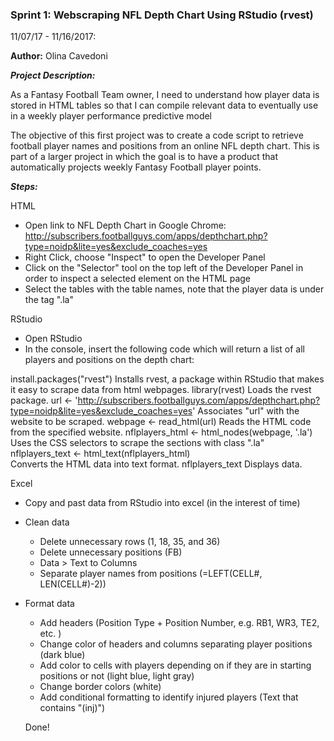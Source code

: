 ### Sprint 1: Webscraping NFL Depth Chart Using RStudio (rvest)

11/07/17 - 11/16/2017:

**Author:** Olina Cavedoni

__*Project Description:*__

As a Fantasy Football Team owner, I need to understand how player data is stored in HTML tables so that I can compile relevant data to eventually use in a weekly player performance predictive model

The objective of this first project was to create a code script to retrieve football player names and positions from an online NFL depth chart. This is part of a larger project in which the goal is to have a product that automatically projects weekly Fantasy Football player points.

__*Steps:*__

HTML
- Open link to NFL Depth Chart in Google Chrome: http://subscribers.footballguys.com/apps/depthchart.php?type=noidp&lite=yes&exclude_coaches=yes
- Right Click, choose "Inspect" to open the Developer Panel
- Click on the "Selector" tool on the top left of the Developer Panel in order to inspect a selected element on the HTML page
- Select the tables with the table names, note that the player data is under the tag ".la"

RStudio
- Open RStudio
- In the console, insert the following code which will return a list of all players and positions on the depth chart:

install.packages("rvest")
  Installs rvest, a package within RStudio that makes it easy to scrape data from html webpages.
library(rvest)
  Loads the rvest package.
url <- 'http://subscribers.footballguys.com/apps/depthchart.php?type=noidp&lite=yes&exclude_coaches=yes'
  Associates "url" with the website to be scraped.
webpage <- read_html(url)
  Reads the HTML code from the specified website.
nflplayers_html <- html_nodes(webpage, '.la')
  Uses the CSS selectors to scrape the sections with class ".la"
nflplayers_text <- html_text(nflplayers_html)  
  Converts the HTML data into text format.
nflplayers_text
  Displays data.

Excel
- Copy and past data from RStudio into excel (in the interest of time)
- Clean data
    - Delete unnecessary rows (1, 18, 35, and 36)
    - Delete unnecessary positions (FB)
    - Data > Text to Columns
    - Separate player names from positions (=LEFT(CELL#, LEN(CELL#)-2))
- Format data
    - Add headers (Position Type + Position Number, e.g. RB1, WR3, TE2, etc. )
    - Change color of headers and columns separating player positions (dark blue)
    - Add color to cells with players depending on if they are in starting positions or not (light blue, light gray)
    - Change border colors (white)
    - Add conditional formatting to identify injured players (Text that contains "(inj)")

    Done!
